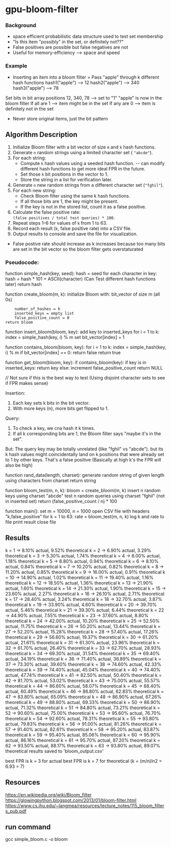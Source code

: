 # gpu-bloom-filter


### Background

- space efficient probabilistic data structure used to test set membership
- "Is this item "possibly" in the set, or definitely not??"
- False positives are possible but false negatives are not
- Useful for memory-efficiency --> space and speed 


### Example 

- Inserting an item into a bloom filter = Pass "apple" through k different hash functions
hash1("apple") --> 12
hash2("apple") --> 340
hash3("apple") --> 78

Set bits in bit array 
positions 12, 340, 78 --> set to "1"
"apple" is now in the bloom filter 
If all are 1 --> item might be in the set 
If any are 0 --> item is definitely not in the set 

* Never store original items, just the bit pattern 


## Algorithm Description

1. Initialize  Bloom filter with a bit vector of size `m` and `k` hash functions.  
2. Generate `n` random strings using a limited character set ( `"abcde"`).  
3. For each string:
   - Compute `k` hash values using a seeded hash function. -- can modify different hash functions to get more ideal FPR in the future.
   - Set those `k` bit positions in the vector to 1.
   - Store the string in a list for verification later.  
4. Generate `n` new random strings from a different character set (`"fghil"`).  
5. For each new string:
   - Check Bloom filter using the same k hash functions.
   - If all those bits are 1,  the key might be present.
   - If the key is not in the stored list, count it as a false positive.  
6. Calculate the false positive rate:  
   `(false positives / total test queries) * 100`.  
7. Repeat steps 1–6 for values of `k`  from 1 to 63.  
8. Record each result (`k`, false positive rate) into a CSV file.  
9. Output results to console and save the file for visualization.  

* False postive rate should increase as k increases because too many bits are set in the bit vector so the bloom filter gets overstaturated 

### Pseudocode:


function simple_hash(key, seed):
    hash = seed
    for each character in key:
        hash = hash * 101 + ASCII(character) (Can Test different hash functions later)
    return hash

function create_bloom(m, k):
    initialize Bloom with:
        bit_vector of size m (all 0s)

        number_of_hashes = k
        inserted_keys = empty list
        false_positive_count = 0
    return bloom

function insert_bloom(bloom, key):
    add key to inserted_keys
    for i = 1 to k:
        index = simple_hash(key, i) % m
        set bit_vector[index] = 1

function contains_bloom(bloom, key):
    for i = 1 to k:
        index = simple_hash(key, i) % m
        if bit_vector[index] == 0:
            return false
    return true

function get_bloom(bloom, key):
    if contains_bloom(key):
        if key is in inserted_keys:
            return key
        else:
            increment false_positive_count
    return NULL


// Not sure if this is the best way to test (Using disjoint character sets to see if FPR makes sense)

Insertion:
1. Each key sets k bits in the bit vector.
2. With more keys (n), more bits get flipped to 1.

Query:
1. To check a key, we cna hash it k times.
2. If all k corresponding bits are 1, the Bloom filter says "maybe it's in the set".

But:
The query key may be totally unrelated (like "fghil" vs "abcde").
but its k hash values might coincidentally land on k positions that were already set to 1 by other keys.
That's a false positive (Basically at high k's the FPR will also be high)


function rand_data(length, charset):
    generate random string of given length using characters from charset
    return string

function bloom_test(m, n, k):
    bloom = create_bloom(m, k)
    insert n random keys using charset "abcde"
    test n random queries using charset "fghil" (not in inserted set)
    return (false_positive_count / n) * 100



function main():
    set m = 10000, n = 1000
    open CSV file with headers "k,false_positive"
    for k = 1 to 63:
        rate = bloom_test(m, n, k)
        log k and rate to file
        print result
    close file

## Results

k =  1 → 8.10% actual, 9.52% theoretical
k =  2 → 6.90% actual, 3.29% theoretical
k =  3 → 5.30% actual, 1.74% theoretical
k =  4 → 8.00% actual, 1.18% theoretical
k =  5 → 8.80% actual, 0.94% theoretical
k =  6 → 8.10% actual, 0.84% theoretical
k =  7 → 10.20% actual, 0.82% theoretical
k =  8 → 11.20% actual, 0.85% theoretical
k =  9 → 16.00% actual, 0.91% theoretical
k = 10 → 14.90% actual, 1.02% theoretical
k = 11 → 19.40% actual, 1.16% theoretical
k = 12 → 18.50% actual, 1.36% theoretical
k = 13 → 21.90% actual, 1.60% theoretical
k = 14 → 21.30% actual, 1.90% theoretical
k = 15 → 23.60% actual, 2.27% theoretical
k = 16 → 26.10% actual, 2.71% theoretical
k = 17 → 28.40% actual, 3.24% theoretical
k = 18 → 32.70% actual, 3.87% theoretical
k = 19 → 33.90% actual, 4.60% theoretical
k = 20 → 39.70% actual, 5.46% theoretical
k = 21 → 39.30% actual, 6.44% theoretical
k = 22 → 44.90% actual, 7.55% theoretical
k = 23 → 37.60% actual, 8.80% theoretical
k = 24 → 42.00% actual, 10.20% theoretical
k = 25 → 52.50% actual, 11.75% theoretical
k = 26 → 50.20% actual, 13.44% theoretical
k = 27 → 52.20% actual, 15.28% theoretical
k = 28 → 57.40% actual, 17.26% theoretical
k = 29 → 56.60% actual, 19.37% theoretical
k = 30 → 61.20% actual, 21.61% theoretical
k = 31 → 61.30% actual, 23.96% theoretical
k = 32 → 61.70% actual, 26.40% theoretical
k = 33 → 62.70% actual, 28.93% theoretical
k = 34 → 69.30% actual, 31.54% theoretical
k = 35 → 69.40% actual, 34.19% theoretical
k = 36 → 71.40% actual, 36.89% theoretical
k = 37 → 73.30% actual, 39.60% theoretical
k = 38 → 74.60% actual, 42.33% theoretical
k = 39 → 74.40% actual, 45.04% theoretical
k = 40 → 74.40% actual, 47.74% theoretical
k = 41 → 82.50% actual, 50.40% theoretical
k = 42 → 81.70% actual, 53.02% theoretical
k = 43 → 75.00% actual, 55.57% theoretical
k = 44 → 86.60% actual, 58.07% theoretical
k = 45 → 88.40% actual, 60.49% theoretical
k = 46 → 86.80% actual, 62.83% theoretical
k = 47 → 83.80% actual, 65.09% theoretical
k = 48 → 86.90% actual, 67.26% theoretical
k = 49 → 88.80% actual, 69.33% theoretical
k = 50 → 86.90% actual, 71.32% theoretical
k = 51 → 84.80% actual, 73.21% theoretical
k = 52 → 90.60% actual, 75.00% theoretical
k = 53 → 95.60% actual, 76.70% theoretical
k = 54 → 92.60% actual, 78.31% theoretical
k = 55 → 93.80% actual, 79.83% theoretical
k = 56 → 91.00% actual, 81.26% theoretical
k = 57 → 91.40% actual, 82.61% theoretical
k = 58 → 95.20% actual, 83.87% theoretical
k = 59 → 95.40% actual, 85.06% theoretical
k = 60 → 95.90% actual, 86.16% theoretical
k = 61 → 95.70% actual, 87.20% theoretical
k = 62 → 93.50% actual, 88.17% theoretical
k = 63 → 93.80% actual, 89.07% theoretical
results saved to 'bloom_output.csv'

best FPR is k = 3 for actual 
best FPR is k = 7 for theoretical (k = (m/n)ln2 = 6.93 = 7)



## Resources

https://en.wikipedia.org/wiki/Bloom_filter
https://glowingpython.blogspot.com/2013/01/bloom-filter.html
https://www.cs.jhu.edu/~langmea/resources/lecture_notes/115_bloom_filters_pub.pdf

## run command
gcc simple_bloom.c -o bloom
